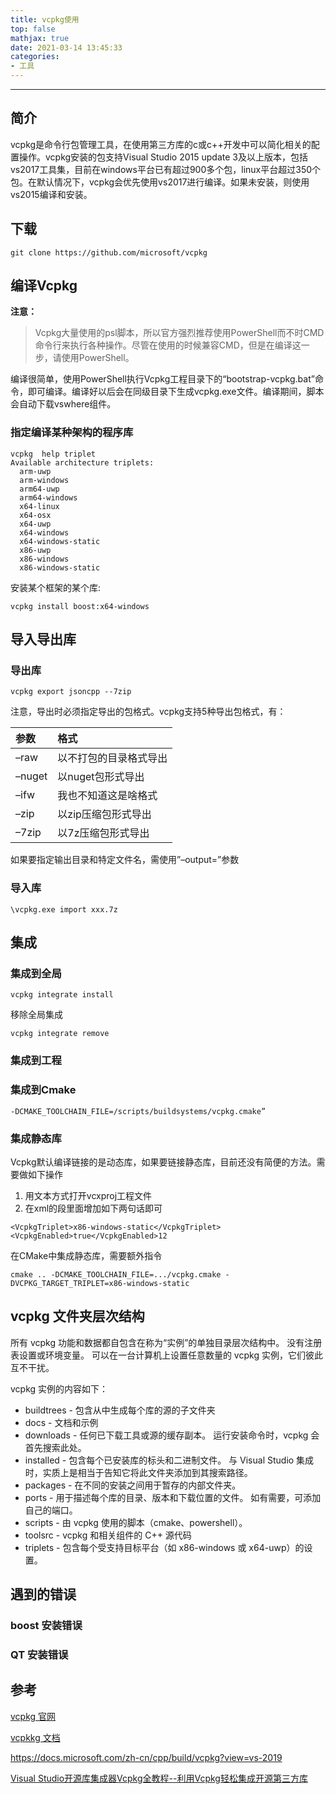 ```yaml
---
title: vcpkg使用
top: false
mathjax: true
date: 2021-03-14 13:45:33
categories:
- 工具
---
```


-----

## 简介

vcpkg是命令行包管理工具，在使用第三方库的c或c++开发中可以简化相关的配置操作。vcpkg安装的包支持Visual Studio 2015 update 3及以上版本，包括vs2017工具集，目前在windows平台已有超过900多个包，linux平台超过350个包。在默认情况下，vcpkg会优先使用vs2017进行编译。如果未安装，则使用vs2015编译和安装。

## 下载

```
git clone https://github.com/microsoft/vcpkg
```

## 编译Vcpkg

**注意：**

> Vcpkg大量使用的psl脚本，所以官方强烈推荐使用PowerShell而不时CMD命令行来执行各种操作。尽管在使用的时候兼容CMD，但是在编译这一步，请使用PowerShell。

编译很简单，使用PowerShell执行Vcpkg工程目录下的“bootstrap-vcpkg.bat”命令，即可编译。编译好以后会在同级目录下生成vcpkg.exe文件。编译期间，脚本会自动下载vswhere组件。

### 指定编译某种架构的程序库

```
vcpkg  help triplet
Available architecture triplets:
  arm-uwp
  arm-windows
  arm64-uwp
  arm64-windows
  x64-linux
  x64-osx
  x64-uwp
  x64-windows
  x64-windows-static
  x86-uwp
  x86-windows
  x86-windows-static
```

安装某个框架的某个库:

```
vcpkg install boost:x64-windows
```

## 导入导出库

### 导出库

```
vcpkg export jsoncpp --7zip
```

注意，导出时必须指定导出的包格式。vcpkg支持5种导出包格式，有：

| 参数   | 格式                   |
| :----- | :--------------------- |
| –raw   | 以不打包的目录格式导出 |
| –nuget | 以nuget包形式导出      |
| –ifw   | 我也不知道这是啥格式   |
| –zip   | 以zip压缩包形式导出    |
| –7zip  | 以7z压缩包形式导出     |

如果要指定输出目录和特定文件名，需使用”–output=”参数

### 导入库

```
\vcpkg.exe import xxx.7z
```

## 集成

### 集成到全局

```
vcpkg integrate install
```

移除全局集成

```
vcpkg integrate remove
```

### 集成到工程

### 集成到Cmake

```
-DCMAKE_TOOLCHAIN_FILE=/scripts/buildsystems/vcpkg.cmake”
```

### 集成静态库

Vcpkg默认编译链接的是动态库，如果要链接静态库，目前还没有简便的方法。需要做如下操作

1. 用文本方式打开vcxproj工程文件
2. 在xml的段里面增加如下两句话即可

```
<VcpkgTriplet>x86-windows-static</VcpkgTriplet>
<VcpkgEnabled>true</VcpkgEnabled>12
```

在CMake中集成静态库，需要额外指令

```
cmake .. -DCMAKE_TOOLCHAIN_FILE=.../vcpkg.cmake -DVCPKG_TARGET_TRIPLET=x86-windows-static
```

## vcpkg 文件夹层次结构

所有 vcpkg 功能和数据都自包含在称为“实例”的单独目录层次结构中。 没有注册表设置或环境变量。 可以在一台计算机上设置任意数量的 vcpkg 实例，它们彼此互不干扰。

vcpkg 实例的内容如下：

- buildtrees - 包含从中生成每个库的源的子文件夹
- docs - 文档和示例
- downloads - 任何已下载工具或源的缓存副本。 运行安装命令时，vcpkg 会首先搜索此处。
- installed - 包含每个已安装库的标头和二进制文件。 与 Visual Studio 集成时，实质上是相当于告知它将此文件夹添加到其搜索路径。
- packages - 在不同的安装之间用于暂存的内部文件夹。
- ports - 用于描述每个库的目录、版本和下载位置的文件。 如有需要，可添加自己的端口。
- scripts - 由 vcpkg 使用的脚本（cmake、powershell）。
- toolsrc - vcpkg 和相关组件的 C++ 源代码
- triplets - 包含每个受支持目标平台（如 x86-windows 或 x64-uwp）的设置。

## 遇到的错误

### boost 安装错误

### QT 安装错误

## 参考

[vcpkg 官网](https://github.com/microsoft/vcpkg)

[vcpkkg 文档](https://github.com/microsoft/vcpkg/blob/master/docs/index.md)

https://docs.microsoft.com/zh-cn/cpp/build/vcpkg?view=vs-2019

[Visual Studio开源库集成器Vcpkg全教程--利用Vcpkg轻松集成开源第三方库](https://blog.csdn.net/cjmqas/article/details/79282847)